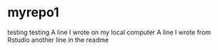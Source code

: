# myrepo1
testing testing
A line I wrote on my local computer
A line I wrote from Rstudio
another line in the readme


